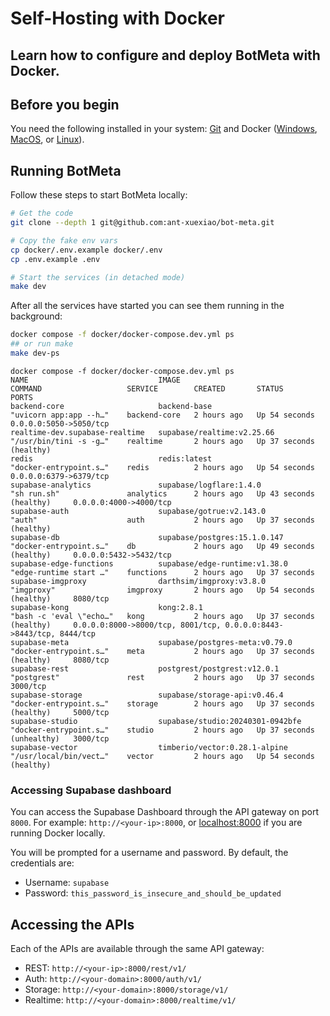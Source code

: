 # Self-Hosting with Docker
Learn how to configure and deploy BotMeta with Docker.
--------------

## Before you begin

You need the following installed in your system: [Git](https://git-scm.com/downloads) and Docker ([Windows](https://docs.docker.com/desktop/install/windows-install/), [MacOS](https://docs.docker.com/desktop/install/mac-install/), or [Linux](https://docs.docker.com/desktop/install/linux-install/)).

## Running BotMeta

Follow these steps to start BotMeta locally:

```sh
# Get the code
git clone --depth 1 git@github.com:ant-xuexiao/bot-meta.git

# Copy the fake env vars
cp docker/.env.example docker/.env
cp .env.example .env

# Start the services (in detached mode)
make dev
```

After all the services have started you can see them running in the background:

```sh
docker compose -f docker/docker-compose.dev.yml ps
## or run make
make dev-ps
```

```
docker compose -f docker/docker-compose.dev.yml ps
NAME                             IMAGE                              COMMAND                   SERVICE        CREATED       STATUS                      PORTS
backend-core                     backend-base                       "uvicorn app:app --h…"    backend-core   2 hours ago   Up 54 seconds               0.0.0.0:5050->5050/tcp
realtime-dev.supabase-realtime   supabase/realtime:v2.25.66         "/usr/bin/tini -s -g…"    realtime       2 hours ago   Up 37 seconds (healthy)
redis                            redis:latest                       "docker-entrypoint.s…"    redis          2 hours ago   Up 54 seconds               0.0.0.0:6379->6379/tcp
supabase-analytics               supabase/logflare:1.4.0            "sh run.sh"               analytics      2 hours ago   Up 43 seconds (healthy)     0.0.0.0:4000->4000/tcp
supabase-auth                    supabase/gotrue:v2.143.0           "auth"                    auth           2 hours ago   Up 37 seconds (healthy)
supabase-db                      supabase/postgres:15.1.0.147       "docker-entrypoint.s…"    db             2 hours ago   Up 49 seconds (healthy)     0.0.0.0:5432->5432/tcp
supabase-edge-functions          supabase/edge-runtime:v1.38.0      "edge-runtime start …"    functions      2 hours ago   Up 37 seconds
supabase-imgproxy                darthsim/imgproxy:v3.8.0           "imgproxy"                imgproxy       2 hours ago   Up 54 seconds (healthy)     8080/tcp
supabase-kong                    kong:2.8.1                         "bash -c 'eval \"echo…"   kong           2 hours ago   Up 37 seconds (healthy)     0.0.0.0:8000->8000/tcp, 8001/tcp, 0.0.0.0:8443->8443/tcp, 8444/tcp
supabase-meta                    supabase/postgres-meta:v0.79.0     "docker-entrypoint.s…"    meta           2 hours ago   Up 37 seconds (healthy)     8080/tcp
supabase-rest                    postgrest/postgrest:v12.0.1        "postgrest"               rest           2 hours ago   Up 37 seconds               3000/tcp
supabase-storage                 supabase/storage-api:v0.46.4       "docker-entrypoint.s…"    storage        2 hours ago   Up 37 seconds (healthy)     5000/tcp
supabase-studio                  supabase/studio:20240301-0942bfe   "docker-entrypoint.s…"    studio         2 hours ago   Up 37 seconds (unhealthy)   3000/tcp
supabase-vector                  timberio/vector:0.28.1-alpine      "/usr/local/bin/vect…"    vector         2 hours ago   Up 54 seconds (healthy)
```
### Accessing Supabase dashboard

You can access the Supabase Dashboard through the API gateway on port `8000`. For example: `http://<your-ip>:8000`, or [localhost:8000](http://localhost:8000) if you are running Docker locally.

You will be prompted for a username and password. By default, the credentials are:

- Username: `supabase`
- Password: `this_password_is_insecure_and_should_be_updated`

## Accessing the APIs

Each of the APIs are available through the same API gateway:

- REST: `http://<your-ip>:8000/rest/v1/`
- Auth: `http://<your-domain>:8000/auth/v1/`
- Storage: `http://<your-domain>:8000/storage/v1/`
- Realtime: `http://<your-domain>:8000/realtime/v1/`
